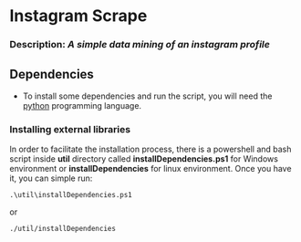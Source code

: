 # Instagram Scrape

### Description: *A simple data mining of an instagram profile*

## Dependencies

* To install some dependencies and run the script, you will need the [python](https://python.org) programming language.

### Installing external libraries

In order to facilitate the installation process, there is a powershell and bash script inside **util** directory called **installDependencies.ps1** for Windows environment or **installDependencies** for linux environment. Once you have it, you can simple run:

 ```
.\util\installDependencies.ps1
 ```

 or

 ```
 ./util/installDependencies
 ```

 